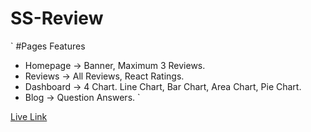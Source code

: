 # SS-Review

`
#Pages Features

- Homepage -> Banner, Maximum 3 Reviews. 
- Reviews -> All Reviews, React Ratings.
- Dashboard -> 4 Chart. Line Chart, Bar Chart, Area Chart, Pie Chart.
- Blog -> Question Answers.
`

<a href="https://ss-review.netlify.app/">Live Link</a>
